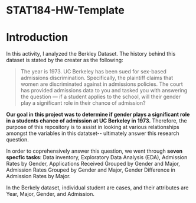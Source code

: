 # STAT184-HW-Template
# Introduction 
In this activity, I analyzed the Berkley Dataset. The history behind this dataset is stated by the creater as the following:

> The year is 1973. UC Berkeley has been sued for sex-based admissions discrimination. Specifically, the plaintiff claims that women are discriminated against in admissions policies. The court has provided admissions data to you and tasked you with answering the question — if a student applies to the school, will their gender play a significant role in their chance of admission?

**Our goal in this project was to determine if gender plays a significant role in a students chance of admission at UC Berkeley in 1973.** Therefore, the purpose of this repository is to assist in looking at various relationships amongst the variables in this datatset-- ultimately answer this research question.

In order to coprehensively answer this question, we went through **seven specfic tasks**: Data inventory, Exploratory Data Analysis (EDA), Admission Rates by Gender, Applications Received Grouped by Gender and Major, Admission Rates Grouped by Gender and Major, Gender Difference in Admission Rates by Major. 

In the Berkely dataset, individual student are cases, and their attributes are Year, Major, Gender, and Admission. 
